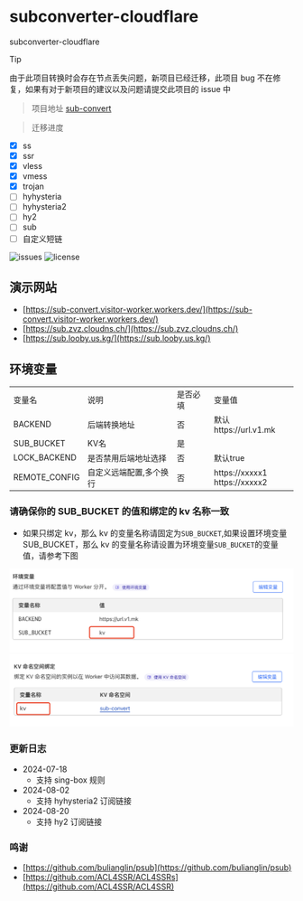 # subconverter-cloudflare

subconverter-cloudflare

> [!TIP] 
> 由于此项目转换时会存在节点丢失问题，新项目已经迁移，此项目 bug 不在修复，如果有对于新项目的建议以及问题请提交此项目的 issue 中

> 项目地址
[sub-convert](https://github.com/jwyGithub/sub-convert)

> 迁移进度

-   [x] ss
-   [x] ssr
-   [x] vless
-   [x] vmess
-   [x] trojan
-   [ ] hyhysteria
-   [ ] hyhysteria2
-   [ ] hy2
-   [ ] sub
-   [ ] 自定义短链

<p>
  <img src="https://img.shields.io/github/issues/jwyGithub/subconverter-cloudflare" alt='issues'>
  <img src="https://img.shields.io/github/license/jwyGithub/subconverter-cloudflare" alt='license'>
</p>

## 演示网站

-   [https://sub-convert.visitor-worker.workers.dev/](https://sub-convert.visitor-worker.workers.dev/) <br/>
-   [https://sub.zvz.cloudns.ch/](https://sub.zvz.cloudns.ch/)
-   [https://sub.looby.us.kg/](https://sub.looby.us.kg/)

## 环境变量

<table>
  <tr>
    <td>变量名</td>
    <td>说明</td>
    <td>是否必填</td>
    <td>变量值</td>
  </tr>
  <tr>
    <td>BACKEND</td>
    <td>后端转换地址</td>
    <td>否</td>
    <td>默认https://url.v1.mk</td>
  </tr>
  <tr>
    <td>SUB_BUCKET</td>
    <td>KV名</td>
    <td>是</td>
    <td></td>
  </tr>
  <tr>
    <td>LOCK_BACKEND</td>
    <td>是否禁用后端地址选择</td>
    <td>否</td>
    <td>默认true</td>
  </tr>
  <tr>
    <td>REMOTE_CONFIG</td>
    <td>自定义远端配置,多个换行</td>
    <td>否</td>
    <td>
        https://xxxxx1<br>
        https://xxxxx2
    </td>
  </tr>
</table>

### 请确保你的 SUB_BUCKET 的值和绑定的 kv 名称一致

-   如果只绑定 kv，那么 kv 的变量名称请固定为`SUB_BUCKET`,如果设置环境变量 SUB_BUCKET，那么 kv 的变量名称请设置为环境变量`SUB_BUCKET`的变量值，请参考下图

![alt text](image.png) ![alt text](image-2.png)

### 更新日志

-   2024-07-18
    -   支持 sing-box 规则
-   2024-08-02
    -   支持 hyhysteria2 订阅链接
-   2024-08-20
    -   支持 hy2 订阅链接

### 鸣谢

-   [https://github.com/bulianglin/psub](https://github.com/bulianglin/psub)
-   [https://github.com/ACL4SSR/ACL4SSRs](https://github.com/ACL4SSR/ACL4SSR)

